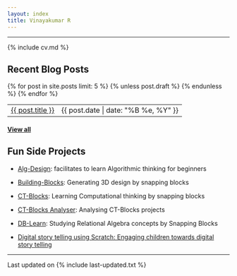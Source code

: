 ```yaml
---
layout: index
title: Vinayakumar R
---
```


---

{% include cv.md %}

## <i class="fa fa-chevron-right"></i> Recent Blog Posts

<table class="table table-hover">
  {% for post in site.posts limit: 5 %}
    {% unless post.draft %}
    <tr>
      <td><a href="{{ post.url }}">{{ post.title }}</a></td>
      <td class="col-md-3" style="text-align: right;">{{ post.date | date: "%B %e, %Y" }}</td>
    </tr>
    {% endunless %}
  {% endfor %}
</table>
<h4><a href="/blog">View all</a></h4>

## <i class="fa fa-chevron-right"></i> Fun Side Projects
+ <a href="http://nlp.amrita.edu/Alg-Design/" target="_blank"> Alg-Design</a>: facilitates to learn Algorithmic thinking for beginners

+ <a href="http://nlp.amrita.edu/Building-Blocks/" target="_blank"> Building-Blocks</a>: Generating 3D design by snapping blocks

+ <a href="http://nlp.amrita.edu/CT-Blocks/" target="_blank"> CT-Blocks</a>: Learning Computational thinking by snapping blocks

+ <a href="http://nlp.amrita.edu/CT-Blocks/" target="_blank"> CT-Blocks Analyser</a>: Analysing CT-Blocks projects

+ <a href="http://github.com/vinayakumarr" target="_blank"> DB-Learn</a>: Studying Relational Algebra concepts by Snapping Blocks

+ <a href="http://nlp.amrita.edu/DB-Learn/" target="_blank"> Digital story telling using Scratch: Engaging children towards digital story telling</a>

---

Last updated on {% include last-updated.txt %}
